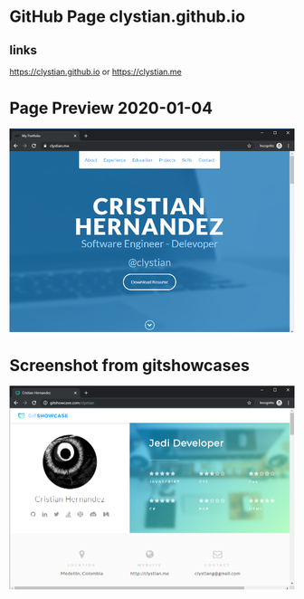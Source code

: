 # GitHub Page clystian.github.io 

## links

https://clystian.github.io or https://clystian.me 

# Page Preview 2020-01-04

![Kiku](images/personalwebsite-screenshot.png)

# Screenshot from gitshowcases

![Kiku](images/gitshowcases-screenshot.png)
